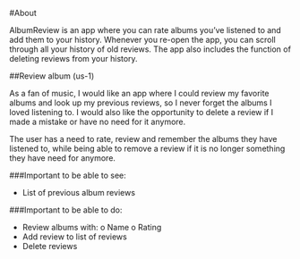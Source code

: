 #About

AlbumReview is an app where you can rate albums you’ve listened to and add them to your history. Whenever you re-open the app, you can scroll through all your history of old reviews. The app also includes the function of deleting reviews from your history. 

##Review album (us-1)

As a fan of music, I would like an app where I could review my favorite albums and look up my previous reviews, so I never forget the albums I loved listening to. I would also like the opportunity to delete a review if I made a mistake or have no need for it anymore.

The user has a need to rate, review and remember the albums they have listened to, while being able to remove a review if it is no longer something they have need for anymore. 

###Important to be able to see:
-	List of previous album reviews 


###Important to be able to do:
-	Review albums with:
    o Name 
    o Rating
-	Add review to list of reviews
-	Delete reviews

